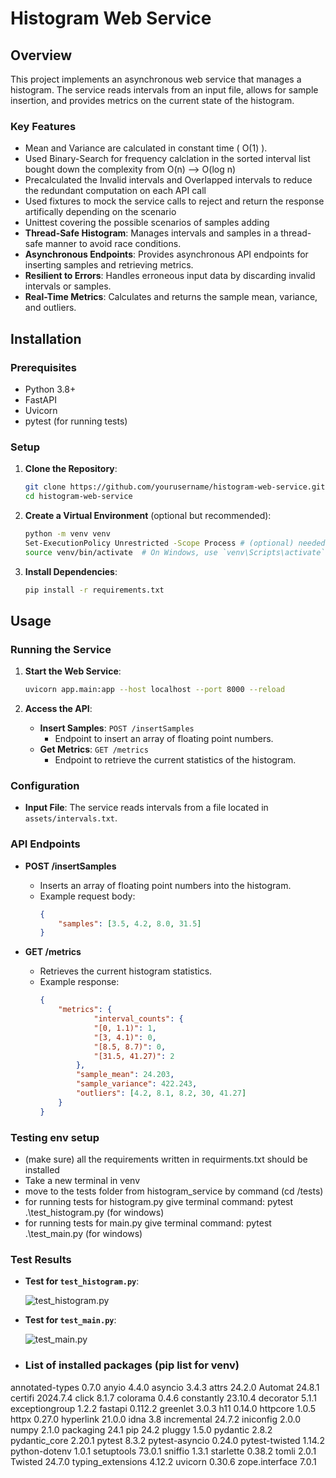 # Histogram Web Service

## Overview

This project implements an asynchronous web service that manages a histogram. The service reads intervals from an input file, allows for sample insertion, and provides metrics on the current state of the histogram.

### Key Features

- Mean and Variance are calculated in constant time ( O(1) ).
- Used Binary-Search for frequency calclation in the sorted interval list bought down the complexity from O(n) --> O(log n)
- Precalculated the Invalid intervals and Overlapped intervals to reduce the redundant computation on each API call
- Used fixtures to mock the service calls to reject and return the response artifically depending on the scenario
- Unittest covering the possible scenarios of samples adding 
- **Thread-Safe Histogram**: Manages intervals and samples in a thread-safe manner to avoid race conditions.
- **Asynchronous Endpoints**: Provides asynchronous API endpoints for inserting samples and retrieving metrics.
- **Resilient to Errors**: Handles erroneous input data by discarding invalid intervals or samples.
- **Real-Time Metrics**: Calculates and returns the sample mean, variance, and outliers.
## Installation

### Prerequisites

- Python 3.8+
- FastAPI
- Uvicorn
- pytest (for running tests)

### Setup

1. **Clone the Repository**:
    ```bash
    git clone https://github.com/yourusername/histogram-web-service.git
    cd histogram-web-service
    ```

2. **Create a Virtual Environment** (optional but recommended):
    ```bash
    python -m venv venv
    Set-ExecutionPolicy Unrestricted -Scope Process # (optional) needed in my case (windows) to enable virtual env creation on your local machine
    source venv/bin/activate  # On Windows, use `venv\Scripts\activate`
    ```

3. **Install Dependencies**:
    ```bash
    pip install -r requirements.txt
    ```

## Usage

### Running the Service

1. **Start the Web Service**:
    ```bash
    uvicorn app.main:app --host localhost --port 8000 --reload
    ```

2. **Access the API**:

   - **Insert Samples**: `POST /insertSamples`
     - Endpoint to insert an array of floating point numbers.
   - **Get Metrics**: `GET /metrics`
     - Endpoint to retrieve the current statistics of the histogram.

### Configuration

- **Input File**: The service reads intervals from a file located in `assets/intervals.txt`.

### API Endpoints

- **POST /insertSamples**
  - Inserts an array of floating point numbers into the histogram.
  - Example request body:
    ```json
    {
        "samples": [3.5, 4.2, 8.0, 31.5]
    }
    ```

- **GET /metrics**
  - Retrieves the current histogram statistics.
  - Example response:
    ```json
    {
        "metrics": {
                "interval_counts": {
                "[0, 1.1)": 1,
                "[3, 4.1)": 0,
                "[8.5, 8.7)": 0,
                "[31.5, 41.27)": 2
            },
            "sample_mean": 24.203,
            "sample_variance": 422.243,
            "outliers": [4.2, 8.1, 8.2, 30, 41.27]
        }
    }
    ```

### Testing env setup
- (make sure) all the requirements written in requirments.txt should be installed
- Take a new terminal in venv
- move to the tests folder from histogram_service by command (cd /tests)
- for running tests for histogram.py give terminal command: pytest .\test_histogram.py (for windows)
- for running tests for main.py give terminal command: pytest .\test_main.py (for windows)

### Test Results

- **Test for `test_histogram.py`**:

    ![test_histogram.py](histogram-service/images/ss2.png)

- **Test for `test_main.py`**:

    ![test_main.py](histogram-service/images/ss1.png)


- ### List of installed packages (pip list for venv)
annotated-types   0.7.0
anyio             4.4.0
asyncio           3.4.3
attrs             24.2.0
Automat           24.8.1
certifi           2024.7.4
click             8.1.7
colorama          0.4.6
constantly        23.10.4
decorator         5.1.1
exceptiongroup    1.2.2
fastapi           0.112.2
greenlet          3.0.3
h11               0.14.0
httpcore          1.0.5
httpx             0.27.0
hyperlink         21.0.0
idna              3.8
incremental       24.7.2
iniconfig         2.0.0
numpy             2.1.0
packaging         24.1
pip               24.2
pluggy            1.5.0
pydantic          2.8.2
pydantic_core     2.20.1
pytest            8.3.2
pytest-asyncio    0.24.0
pytest-twisted    1.14.2
python-dotenv     1.0.1
setuptools        73.0.1
sniffio           1.3.1
starlette         0.38.2
tomli             2.0.1
Twisted           24.7.0
typing_extensions 4.12.2
uvicorn           0.30.6
zope.interface    7.0.1